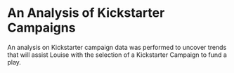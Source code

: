 # An Analysis of Kickstarter Campaigns
An analysis on Kickstarter campaign data was performed to uncover trends that will assist Louise with the selection of a Kickstarter Campaign to fund a play.
